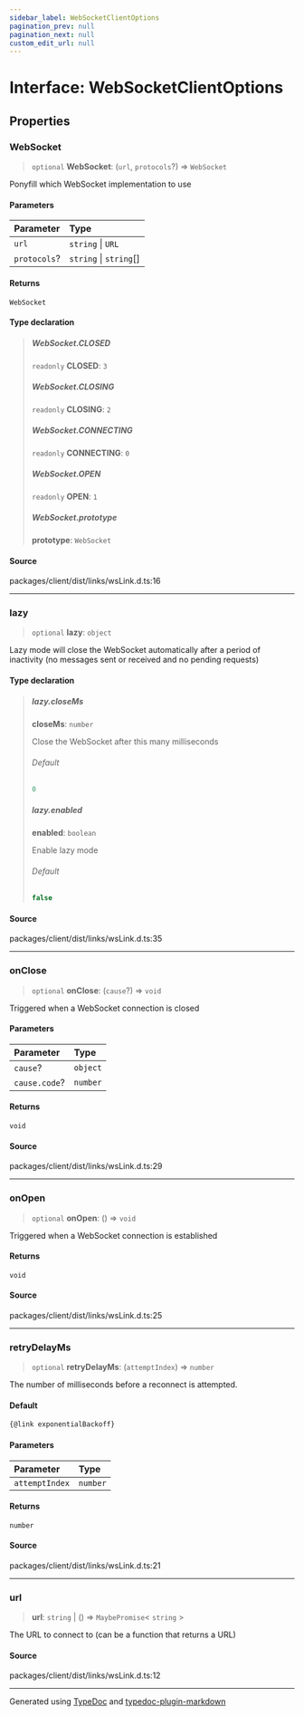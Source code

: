 ```yaml
---
sidebar_label: WebSocketClientOptions
pagination_prev: null
pagination_next: null
custom_edit_url: null
---
```


# Interface: WebSocketClientOptions

## Properties

### WebSocket

> `optional` **WebSocket**: (`url`, `protocols`?) => `WebSocket`

Ponyfill which WebSocket implementation to use

#### Parameters

| Parameter    | Type                   |
| :----------- | :--------------------- |
| `url`        | `string` \| `URL`      |
| `protocols`? | `string` \| `string`[] |

#### Returns

`WebSocket`

#### Type declaration

> ##### WebSocket.CLOSED
>
> `readonly` **CLOSED**: `3`
>
> ##### WebSocket.CLOSING
>
> `readonly` **CLOSING**: `2`
>
> ##### WebSocket.CONNECTING
>
> `readonly` **CONNECTING**: `0`
>
> ##### WebSocket.OPEN
>
> `readonly` **OPEN**: `1`
>
> ##### WebSocket.prototype
>
> **prototype**: `WebSocket`

#### Source

packages/client/dist/links/wsLink.d.ts:16

---

### lazy

> `optional` **lazy**: `object`

Lazy mode will close the WebSocket automatically after a period of inactivity (no messages sent or received and no pending requests)

#### Type declaration

> ##### lazy.closeMs
>
> **closeMs**: `number`
>
> Close the WebSocket after this many milliseconds
>
> ###### Default
>
> ```ts
> 0
> ```
>
> ##### lazy.enabled
>
> **enabled**: `boolean`
>
> Enable lazy mode
>
> ###### Default
>
> ```ts
> false
> ```

#### Source

packages/client/dist/links/wsLink.d.ts:35

---

### onClose

> `optional` **onClose**: (`cause`?) => `void`

Triggered when a WebSocket connection is closed

#### Parameters

| Parameter     | Type     |
| :------------ | :------- |
| `cause`?      | `object` |
| `cause.code`? | `number` |

#### Returns

`void`

#### Source

packages/client/dist/links/wsLink.d.ts:29

---

### onOpen

> `optional` **onOpen**: () => `void`

Triggered when a WebSocket connection is established

#### Returns

`void`

#### Source

packages/client/dist/links/wsLink.d.ts:25

---

### retryDelayMs

> `optional` **retryDelayMs**: (`attemptIndex`) => `number`

The number of milliseconds before a reconnect is attempted.

#### Default

```ts
{@link exponentialBackoff}
```

#### Parameters

| Parameter      | Type     |
| :------------- | :------- |
| `attemptIndex` | `number` |

#### Returns

`number`

#### Source

packages/client/dist/links/wsLink.d.ts:21

---

### url

> **url**: `string` \| () => `MaybePromise`< `string` \>

The URL to connect to (can be a function that returns a URL)

#### Source

packages/client/dist/links/wsLink.d.ts:12

---

Generated using [TypeDoc](https://typedoc.org/) and [typedoc-plugin-markdown](https://www.npmjs.com/package/typedoc-plugin-markdown)

